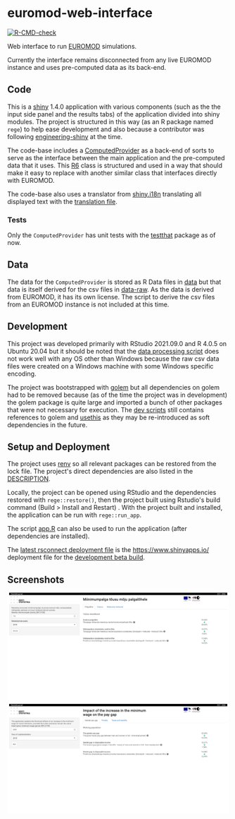 # euromod-web-interface
<!-- badges: start -->
[![R-CMD-check](https://github.com/kr1stine/euromod-web-interface/workflows/R-CMD-check/badge.svg)](https://github.com/kr1stine/euromod-web-interface/actions)
<!-- badges: end -->
  
Web interface to run [EUROMOD](https://euromod-web.jrc.ec.europa.eu/) simulations.

Currently the interface remains disconnected from any live EUROMOD instance and
uses pre-computed data as its back-end.

## Code

This is a [shiny](https://shiny.rstudio.com/) 1.4.0 application with various
components (such as the the input side panel and the results tabs) of the
application divided into shiny modules. The project is structured in this
way (as an R package named `rege`) to help ease development and also because a contributor was
following [engineering-shiny](https://engineering-shiny.org/) at the time.

The code-base includes a [ComputedProvider](R/ComputedProvider.R) as a back-end of
sorts to serve as the interface between the main application and the pre-computed
data that it uses. This [R6](https://r6.r-lib.org/) class is structured and used
in a way that should make it easy to replace with another similar class that interfaces
directly with EUROMOD.

The code-base also uses a translator from [shiny.i18n](https://github.com/Appsilon/shiny.i18n)
translating all displayed text with the [translation file](inst/extdata/translation.json).

### Tests
Only the `ComputedProvider` has unit tests with the [testthat](https://testthat.r-lib.org/)
package as of now.

## Data
The data for the `ComputedProvider` is stored as R Data files in [data](data/) but
that data is itself derived for the csv files in [data-raw](data-raw). As the data
is derived from EUROMOD, it has its own license. The script to derive the csv files
from an EUROMOD instance is not included at this time.

## Development
This project was developed primarily with RStudio 2021.09.0 and R 4.0.5 on Ubuntu 20.04 but
it should be noted that the [data processing script](data-raw/processing.R) does
not work well with any OS other than Windows because the raw csv data files were
created on a Windows machine with some Windows specific encoding.

The project was bootstrapped with [golem](https://github.com/ThinkR-open/golem)
but all dependencies on golem had to be removed because (as of the time the project was in development) the golem package is quite large
and imported a bunch of other packages that were not necessary for execution. The
[dev scripts](dev/) still contains references to golem and [usethis](https://usethis.r-lib.org/)
as they may be re-introduced as soft dependencies in the future.

## Setup and Deployment
The project uses [renv](https://rstudio.github.io/renv/) so all relevant packages
can be restored from the lock file. The project's direct dependencies are also
listed in the [DESCRIPTION](DESCRIPTION).

Locally, the project can be opened using RStudio and the dependencies restored with
`rege::restore()`, then the project built using Rstudio's build command (Build > Install and Restart)
. With the project built and installed, the application can be run with `rege::run_app`.

The script [app.R](app.R) can also be used to run the application (after
dependencies are installed).

The [latest rsconnect deployment file](rsconnect/shinyapps.io/oluwandabira/ewi-beta.dcf)
is the <https://www.shinyapps.io/> deployment file for the [development beta build](https://oluwandabira.shinyapps.io/ewi-beta/).

## Screenshots
![Screenshot in Estonia](screenshots/ss-eesti.png)
![Screenshot in English](screenshots/ss-eng.png)


